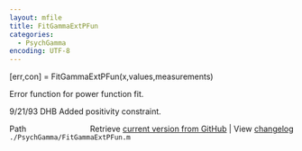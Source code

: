 ```yaml
---
layout: mfile
title: FitGammaExtPFun
categories:
  - PsychGamma
encoding: UTF-8
---
```


[err,con] = FitGammaExtPFun(x,values,measurements)  

Error function for power function fit.  

9/21/93  DHB  Added positivity constraint.  


<div class="code_header" style="text-align:right;">
  <span style="float:left;">Path&nbsp;&nbsp;</span> <span class="counter">Retrieve <a href=
  "https://raw.github.com/Psychtoolbox-3/Psychtoolbox-3/beta/./PsychGamma/FitGammaExtPFun.m">current version from GitHub</a> | View <a href=
  "https://github.com/Psychtoolbox-3/Psychtoolbox-3/commits/beta/./PsychGamma/FitGammaExtPFun.m">changelog</a></span>
</div>
<div class="code">
  <code>./PsychGamma/FitGammaExtPFun.m</code>
</div>
